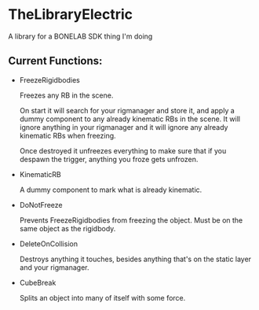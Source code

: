 # TheLibraryElectric

A library for a BONELAB SDK thing I'm doing

## Current Functions:
* FreezeRigidbodies

  Freezes any RB in the scene.

  On start it will search for your rigmanager and store it, and apply a dummy component to any already kinematic RBs in the scene.
  It will ignore anything in your rigmanager and it will ignore any already kinematic RBs when freezing.

  Once destroyed it unfreezes everything to make sure that if you despawn the trigger, anything you froze gets unfrozen.

* KinematicRB

   A dummy component to mark what is already kinematic.

* DoNotFreeze

  Prevents FreezeRigidbodies from freezing the object. Must be on the same object as the rigidbody.

* DeleteOnCollision

  Destroys anything it touches, besides anything that's on the static layer and your rigmanager.

* CubeBreak

  Splits an object into many of itself with some force.
